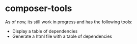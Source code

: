 # composer-tools

As of now, its still work in progress and has the following tools:
 - Display a table of dependencies
 - Generate a html file with a table of dependencies
 
 